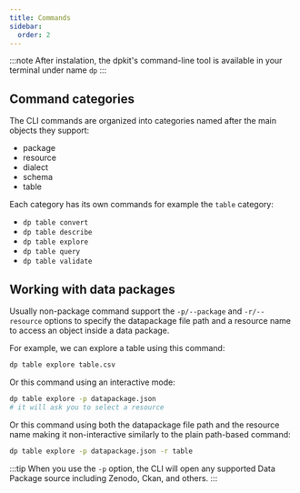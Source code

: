 ```yaml
---
title: Commands
sidebar:
  order: 2
---
```


:::note
After instalation, the dpkit's command-line tool is available in your terminal under name `dp`
:::

## Command categories

The CLI commands are organized into categories named after the main objects they support:

- package
- resource
- dialect
- schema
- table

Each category has its own commands for example the `table` category:

- `dp table convert`
- `dp table describe`
- `dp table explore`
- `dp table query`
- `dp table validate`

## Working with data packages

Usually non-package command support the `-p/--package` and `-r/--resource` options to specify the datapackage file path and a resource name to access an object inside a data package.

For example, we can explore a table using this command:

```bash
dp table explore table.csv
```

Or this command using an interactive mode:

```bash
dp table explore -p datapackage.json
# it will ask you to select a resource
```

Or this command using both the datapackage file path and the resource name making it non-interactive similarly to the plain path-based command:

```bash
dp table explore -p datapackage.json -r table
```

:::tip
When you use the `-p` option, the CLI will open any supported Data Package source including Zenodo, Ckan, and others.
:::
